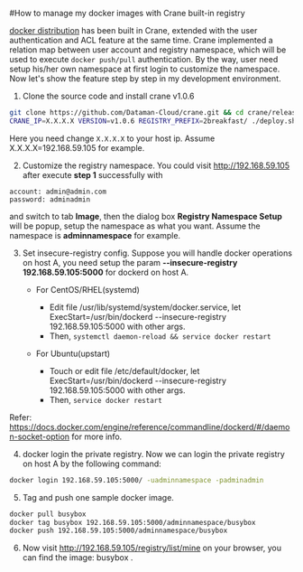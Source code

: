 #How to manage my docker images with Crane built-in registry

[docker distribution](https://github.com/docker/distribution) has been built in Crane, extended with the user authentication and ACL feature at the same time. Crane implemented a relation map between user account and registry namespace, which will be used to execute `docker push/pull` authentication. By the way, user need setup his/her own namespace at first login to customize the namespace. Now let's show the feature step by step in my development environment.

1. Clone the source code and install crane v1.0.6

  ```bash
  git clone https://github.com/Dataman-Cloud/crane.git && cd crane/release/v1.0.6
  CRANE_IP=X.X.X.X VERSION=v1.0.6 REGISTRY_PREFIX=2breakfast/ ./deploy.sh
  ```

  Here you need change `X.X.X.X` to your host ip. Assume X.X.X.X=192.168.59.105 for example.

2. Customize the registry namespace. You could visit http://192.168.59.105 after execute **step 1** successfully with

  ```
  account: admin@admin.com
  password: adminadmin
  ```

  and switch to tab **Image**, then the dialog box **Registry Namespace Setup** will be popup, setup the namespace as what you want. Assume the namespace is **adminnamespace** for example.

3. Set insecure-registry config. Suppose you will handle docker operations on host A, you need setup the param **--insecure-registry 192.168.59.105:5000** for dockerd on host A.

   * For CentOS/RHEL(systemd)

     * Edit file /usr/lib/systemd/system/docker.service, let ExecStart=/usr/bin/dockerd --insecure-registry 192.168.59.105:5000 with other args.
     * Then, `systemctl daemon-reload && service docker restart`

   * For Ubuntu(upstart)

     * Touch or edit file /etc/default/docker, let ExecStart=/usr/bin/dockerd --insecure-registry 192.168.59.105:5000 with other args.
     * Then, `service docker restart`

  Refer: https://docs.docker.com/engine/reference/commandline/dockerd/#/daemon-socket-option for more info.

4. docker login the private registry. Now we can login the private registry on host A by the following command:

  ```bash
  docker login 192.168.59.105:5000/ -uadminnamespace -padminadmin
  ```

5. Tag and push one sample docker image.

  ```bash
  docker pull busybox
  docker tag busybox 192.168.59.105:5000/adminnamespace/busybox
  docker push 192.168.59.105:5000/adminnamespace/busybox
  ```

6. Now visit http://192.168.59.105/registry/list/mine on your browser, you can find the image: busybox .
